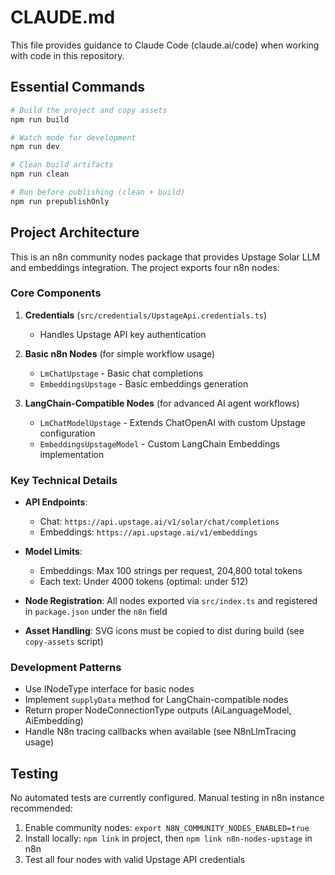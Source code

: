 # CLAUDE.md

This file provides guidance to Claude Code (claude.ai/code) when working with code in this repository.

## Essential Commands

```bash
# Build the project and copy assets
npm run build

# Watch mode for development
npm run dev

# Clean build artifacts
npm run clean

# Run before publishing (clean + build)
npm run prepublishOnly
```

## Project Architecture

This is an n8n community nodes package that provides Upstage Solar LLM and embeddings integration. The project exports four n8n nodes:

### Core Components

1. **Credentials** (`src/credentials/UpstageApi.credentials.ts`)
   - Handles Upstage API key authentication

2. **Basic n8n Nodes** (for simple workflow usage)
   - `LmChatUpstage` - Basic chat completions
   - `EmbeddingsUpstage` - Basic embeddings generation

3. **LangChain-Compatible Nodes** (for advanced AI agent workflows)
   - `LmChatModelUpstage` - Extends ChatOpenAI with custom Upstage configuration
   - `EmbeddingsUpstageModel` - Custom LangChain Embeddings implementation

### Key Technical Details

- **API Endpoints**:
  - Chat: `https://api.upstage.ai/v1/solar/chat/completions`
  - Embeddings: `https://api.upstage.ai/v1/embeddings`

- **Model Limits**:
  - Embeddings: Max 100 strings per request, 204,800 total tokens
  - Each text: Under 4000 tokens (optimal: under 512)

- **Node Registration**: All nodes exported via `src/index.ts` and registered in `package.json` under the `n8n` field

- **Asset Handling**: SVG icons must be copied to dist during build (see `copy-assets` script)

### Development Patterns

- Use INodeType interface for basic nodes
- Implement `supplyData` method for LangChain-compatible nodes
- Return proper NodeConnectionType outputs (AiLanguageModel, AiEmbedding)
- Handle N8n tracing callbacks when available (see N8nLlmTracing usage)

## Testing

No automated tests are currently configured. Manual testing in n8n instance recommended:

1. Enable community nodes: `export N8N_COMMUNITY_NODES_ENABLED=true`
2. Install locally: `npm link` in project, then `npm link n8n-nodes-upstage` in n8n
3. Test all four nodes with valid Upstage API credentials